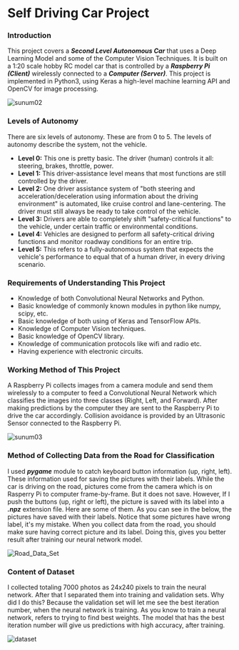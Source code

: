 # Self Driving Car Project
### Introduction
This project covers a ***Second Level Autonomous Car*** that uses a Deep Learning Model and some of the Computer Vision Techniques.
It is built on a 1:20 scale hobby RC model car that is controlled by a ***Raspberry Pi (Client)*** wirelessly connected to a ***Computer (Server)***. This project is implemented in Python3, using Keras a high-level machine learning API and OpenCV for image processing.

![sunum02](https://user-images.githubusercontent.com/18046031/62888594-4a19a380-bd48-11e9-8724-44e4e4d21731.jpeg)


### Levels of Autonomy
There are six levels of autonomy. These are from 0 to 5. The levels of autonomy describe the system, not the vehicle. 

- **Level 0:** This one is pretty basic. The driver (human) controls it all: steering, brakes, throttle, power. 
- **Level 1:** This driver-assistance level means that most functions are still controlled by the driver.
- **Level 2:** One driver assistance system of "both steering and acceleration/deceleration using information about the driving environment" is automated, like cruise control and lane-centering. The driver must still always be ready to take control of the vehicle.
- **Level 3:** Drivers are able to completely shift "safety-critical functions" to the vehicle, under certain traffic or environmental conditions.
- **Level 4:** Vehicles are designed to perform all safety-critical driving functions and monitor roadway conditions for an entire trip.
- **Level 5:** This refers to a fully-autonomous system that expects the vehicle's performance to equal that of a human driver, in every driving scenario.

### Requirements of Understanding This Project

- Knowledge of both Convolutional Neural Networks and Python.
- Basic knowledge of commonly known modules in python like numpy, scipy, etc.
- Basic knowledge of both using of Keras and TensorFlow APIs.
- Knowledge of Computer Vision techniques.
- Basic knowledge of OpenCV library.
- Knowledge of communication protocols like wifi and radio etc.
- Having experience with electronic circuits.

### Working Method of This Project

A Raspberry Pi collects images from a camera module and send them wirelessly to a computer to feed a Convolutional Neural Network which classifies the images into three classes (Right, Left, and Forward). After making predictions by the computer they are sent to the Raspberry Pi to drive the car accordingly. Collision avoidance is provided by an Ultrasonic Sensor connected to the Raspberry Pi. 

![sunum03](https://user-images.githubusercontent.com/18046031/62889499-353e0f80-bd4a-11e9-8159-9fa232b90ece.jpeg)


### Method of Collecting Data from the Road for Classification

I used ***pygame*** module to catch keyboard button information (up, right, left). These information used for saving the pictures with their labels. 
While the car is driving on the road, pictures come from the camera which is on Rasperry Pi to computer frame-by-frame. But it does not save. However, If I push the buttons (up, right or left), the picture is saved with its label into a ***.npz*** extension file.
Here are some of them. As you can see in the below, the pictures have saved with their labels. Notice that some pictures have wrong label, it's my mistake. When you collect data from the road, you should make sure having correct picture and its label. Doing this, gives you better result after training our neural network model.

![Road_Data_Set](https://user-images.githubusercontent.com/18046031/62891025-623ff180-bd4d-11e9-951e-9818aa28f054.png)

### Content of Dataset

I collected totaling 7000 photos as 24x240 pixels to train the neural network. After that I separated them into training and validation sets. Why did I do this? Because the validation set will let me see the best iteration number, when the neural network is training. As you know to train a neural network, refers to trying to find best weights. The model that has the best iteration number will give us  predictions with high accuracy, after training.

![dataset](https://user-images.githubusercontent.com/18046031/62930386-fdc07900-bdc4-11e9-8a86-6eb95185b142.JPG)
